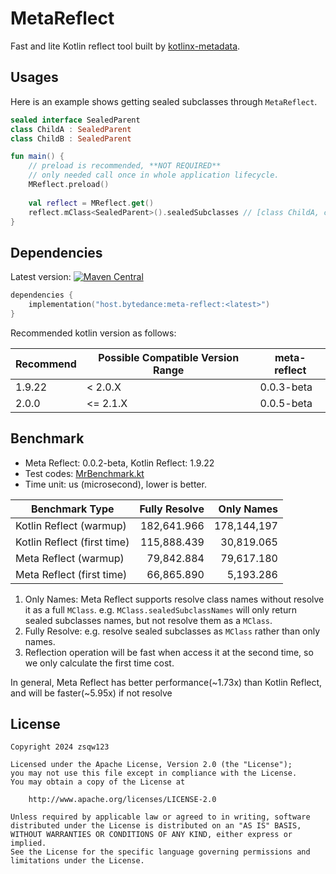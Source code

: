 # MetaReflect

Fast and lite Kotlin reflect tool built by
[kotlinx-metadata](https://github.com/JetBrains/kotlin/blob/master/libraries/kotlinx-metadata/jvm/ReadMe.md).

## Usages

Here is an example shows getting sealed subclasses through `MetaReflect`.

```kotlin
sealed interface SealedParent
class ChildA : SealedParent
class ChildB : SealedParent

fun main() {
    // preload is recommended, **NOT REQUIRED**
    // only needed call once in whole application lifecycle.
    MReflect.preload()
    
    val reflect = MReflect.get()
    reflect.mClass<SealedParent>().sealedSubclasses // [class ChildA, class ChildB]
}
```


## Dependencies

Latest version:
[![Maven Central](https://img.shields.io/maven-central/v/host.bytedance/meta-reflect)](https://central.sonatype.com/artifact/host.bytedance/meta-reflect)

```kotlin
dependencies {
    implementation("host.bytedance:meta-reflect:<latest>")
}
```

Recommended kotlin version as follows:

| Recommend | Possible Compatible Version Range | meta-reflect |
|-----------|-----------------------------------|--------------|
| 1.9.22    | < 2.0.X                           | 0.0.3-beta   |
| 2.0.0     | <= 2.1.X                          | 0.0.5-beta   |

## Benchmark

- Meta Reflect: 0.0.2-beta, Kotlin Reflect: 1.9.22
- Test codes: [MrBenchmark.kt](demo/src/main/kotlin/zsu/meta/reflect/benchmark/MrBenchmark.kt)
- Time unit: us (microsecond), lower is better.

| Benchmark Type              | Fully Resolve |  Only Names |
|-----------------------------|--------------:|------------:|
| Kotlin Reflect (warmup)     |   182,641.966 | 178,144,197 |
| Kotlin Reflect (first time) |   115,888.439 |  30,819.065 |
| Meta Reflect (warmup)       |    79,842.884 |  79,617.180 |
| Meta Reflect (first time)   |    66,865.890 |   5,193.286 |

1. Only Names: Meta Reflect supports resolve class names without resolve it as a full `MClass`.
   e.g. `MClass.sealedSubclassNames` will only return sealed subclasses names, but not resolve them as a `MClass`.
2. Fully Resolve: e.g. resolve sealed subclasses as `MClass` rather than only names.
3. Reflection operation will be fast when access it at the second time, so we only calculate the first time cost. 

In general, Meta Reflect has better performance(~1.73x) than Kotlin Reflect, and will be faster(~5.95x) if not resolve 

## License

```
Copyright 2024 zsqw123

Licensed under the Apache License, Version 2.0 (the "License");
you may not use this file except in compliance with the License.
You may obtain a copy of the License at

    http://www.apache.org/licenses/LICENSE-2.0

Unless required by applicable law or agreed to in writing, software
distributed under the License is distributed on an "AS IS" BASIS,
WITHOUT WARRANTIES OR CONDITIONS OF ANY KIND, either express or implied.
See the License for the specific language governing permissions and
limitations under the License.
```
